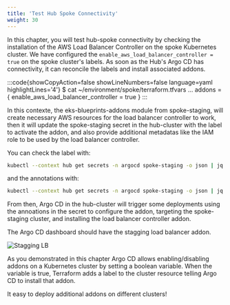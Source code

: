 ```yaml
---
title: 'Test Hub Spoke Connectivity'
weight: 30
---
```


In this chapter, you will test hub-spoke connectivity by checking the installation of the AWS Load Balancer Controller on the spoke Kubernetes cluster. We have configured the `enable_aws_load_balancer_controller = true` on the spoke cluster's labels. As soon as the Hub's Argo CD has connectivity, it can reconcile the labels and install associated addons.

:::code{showCopyAction=false showLineNumbers=false language=yaml highlightLines='4'}
$ cat ~/environment/spoke/terraform.tfvars
...
addons = {
    enable_aws_load_balancer_controller = true
}
:::

In this contexte, the eks-blueprints-addons module from spoke-staging, will create necessary AWS resources for the load balancer controller to work, then it will update the spoke-staging secret in the hub-cluster with the label to activate the addon, and also provide additional metadatas like the IAM role to be used by the load balancer controller. 


You can check the label with: 

```bash
kubectl --context hub get secrets -n argocd spoke-staging -o json | jq ".metadata.labels" | grep load_balancer
```

and the annotations with:

```bash
kubectl --context hub get secrets -n argocd spoke-staging -o json | jq ".metadata.annotations"  | grep load_balancer
```

From then, Argo CD in the hub-cluster will trigger some deployments using the annoations in the secret to configure the addon, targeting the spoke-staging cluster, and installing the load balancer controller addon.


The Argo CD dashboard should have the stagging load balancer addon.

![Stagging LB](/static/images/spoke-lb.png)

As you demonstrated in this chapter Argo CD allows enabling/disabling addons on a Kubernetes cluster by setting a boolean variable. When the variable is true, Terraform adds a label to the cluster resource telling Argo CD to install that addon.

It easy to deploy additional addons on different clusters!
